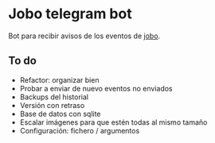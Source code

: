 # Jobo telegram bot

Bot para recibir avisos de los eventos de [jobo](https://madridcultura-jobo.shop.secutix.com/).

## To do

- Refactor: organizar bien
- Probar a enviar de nuevo eventos no enviados
- Backups del historial
- Versión con retraso
- Base de datos con sqlite
- Escalar imágenes para que estén todas al mismo tamaño
- Configuración: fichero / argumentos
